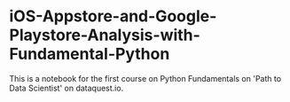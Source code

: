 # iOS-Appstore-and-Google-Playstore-Analysis-with-Fundamental-Python
This is a notebook for the first course on Python Fundamentals on 'Path to Data Scientist' on dataquest.io.
